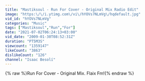 ```yaml
---
title: "Mastiksoul - Run For Cover - Original Mix Radio Edit"
image: "https:\/\/i.ytimg.com\/vi\/hYOVs7NLmVg\/hqdefault.jpg"
vid_id: "hYOVs7NLmVg"
categories: "Music"
tags: ["Mastiksoul","Run","For"]
date: "2021-07-02T06:24:13+03:00"
vid_date: "2009-01-30T08:52:31Z"
duration: "PT5M3S"
viewcount: "1359147"
likeCount: "3863"
dislikeCount: "126"
channel: "Isaac Besolí"
---
```

{% raw %}Run For Cover - Original Mix. Flaix Fm!{% endraw %}

